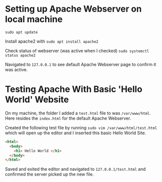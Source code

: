 # Setting up Apache Webserver on local machine

```sudo apt update```

Install apache2 with ```sudo apt install apache2```

Check status of webserver (was active when I checked) ```sudo systemctl status apache2```

Navigated to ```127.0.0.1``` to see default Apache Webserver page to confirm it was active.


# Testing Apache With Basic 'Hello World' Website

On my machine, the folder I added a ```test.html``` file to was ```/var/www/html```. Here resides the ```index.html``` for the default Apache Webserver.

Created the following test file by running ```sudo vim /var/www/html/test.html``` which will open up the editor and I inserted this basic Hello World Site.

```html
<html>
  <body>
    <h1> Hello World </h1>
  </body>
</html>
```

Saved and exited the editor and navigated to ```127.0.0.1/test.html``` and confirmed the server picked up the new file.
